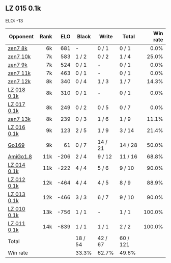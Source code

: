 ## LZ 015 0.1k ##

ELO: -13

Opponent | Rank | ELO | Black | Write | Total | Win rate
---------|-----:|----:|-------|-------|-------|-------:
[zen7 8k](zen7%208k.md) | 6k | 681 | - | 0 / 1 | 0 / 1 | 0.0%
[zen7 10k](zen7%2010k.md) | 7k | 583 | 1 / 2 | 0 / 2 | 1 / 4 | 25.0%
[zen7 9k](zen7%209k.md) | 7k | 524 | 0 / 1 | - | 0 / 1 | 0.0%
[zen7 11k](zen7%2011k.md) | 7k | 463 | 0 / 1 | - | 0 / 1 | 0.0%
[zen7 12k](zen7%2012k.md) | 8k | 340 | 0 / 4 | 1 / 3 | 1 / 7 | 14.3%
[LZ 018 0.1k](LZ%20018%200.1k.md) | 8k | 310 | 0 / 1 | - | 0 / 1 | 0.0%
[LZ 017 0.1k](LZ%20017%200.1k.md) | 8k | 249 | 0 / 2 | 0 / 5 | 0 / 7 | 0.0%
[zen7 13k](zen7%2013k.md) | 8k | 239 | 0 / 3 | 1 / 6 | 1 / 9 | 11.1%
[LZ 016 0.1k](LZ%20016%200.1k.md) | 9k | 123 | 2 / 5 | 1 / 9 | 3 / 14 | 21.4%
[Go169](Go169.md) | 9k | 61 | 0 / 7 | 14 / 21 | 14 / 28 | 50.0%
[AmiGo1.8](AmiGo1.8.md) | 11k | -206 | 2 / 4 | 9 / 12 | 11 / 16 | 68.8%
[LZ 014 0.1k](LZ%20014%200.1k.md) | 11k | -222 | 4 / 4 | 5 / 6 | 9 / 10 | 90.0%
[LZ 012 0.1k](LZ%20012%200.1k.md) | 12k | -464 | 4 / 4 | 4 / 5 | 8 / 9 | 88.9%
[LZ 013 0.1k](LZ%20013%200.1k.md) | 12k | -466 | 3 / 3 | 6 / 7 | 9 / 10 | 90.0%
[LZ 010 0.1k](LZ%20010%200.1k.md) | 13k | -756 | 1 / 1 | - | 1 / 1 | 100.0%
[LZ 011 0.1k](LZ%20011%200.1k.md) | 14k | -839 | 1 / 1 | 1 / 1 | 2 / 2 | 100.0%
Total | | | 18 / 54 | 42 / 67 | 60 / 121 | 
Win rate| | | 33.3% | 62.7% | 49.6% | 
